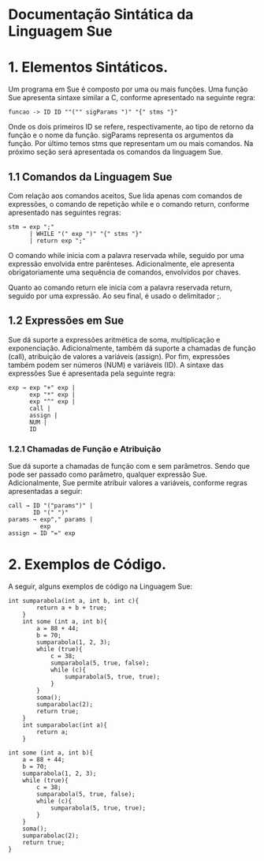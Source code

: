 # Documentação Sintática da Linguagem Sue

# 1. Elementos Sintáticos.

Um programa em Sue é composto por uma ou mais funções. Uma função Sue apresenta sintaxe similar a C, conforme apresentado na seguinte regra:
``` 
funcao -> ID ID ""("" sigParams ")" "{" stms "}"
```
Onde os dois primeiros ID se refere, respectivamente, ao tipo de retorno da função e o nome da função. sigParams representa os argumentos da função. Por último temos stms que representam um ou mais comandos. Na próximo seção será apresentada os comandos da linguagem Sue.


## 1.1 Comandos da Linguagem Sue

Com relação aos comandos aceitos, Sue lida apenas com comandos de expressões, o comando de repetição while e o comando return, conforme apresentado nas seguintes regras:

```
stm → exp ";"  
      | WHILE "(" exp ")" "{" stms "}" 
      | return exp ";"

```
O comando while inicia com a palavra reservada while, seguido por uma expressão envolvida entre parênteses. Adicionalmente, ele apresenta obrigatoriamente uma sequência de comandos, envolvidos por chaves.

Quanto ao comando return ele inicia com a palavra reservada return, seguido por uma expressão. Ao seu final, é usado o delimitador ;.

## 1.2 Expressões em Sue
Sue dá suporte a expressões aritmética de soma, multiplicação e exponenciação. Adicionalmente, também dá suporte a chamadas de função (call), atribuição de valores a variáveis (assign). Por fim, expressões também podem ser números (NUM) e variáveis (ID). A sintaxe das expressões Sue é apresentada pela seguinte regra:

```
exp → exp "+" exp | 
      exp "*" exp | 
      exp "^" exp | 
      call | 
      assign | 
      NUM | 
      ID
```

### 1.2.1 Chamadas de Função e Atribuição

Sue dá suporte a chamadas de função com e sem parâmetros. Sendo que pode ser passado como parâmetro, qualquer expressão Sue. Adicionalmente, Sue permite atribuir valores a variáveis, conforme regras apresentadas a seguir:

```
call → ID "("params")" | 
       ID "(" ")"
params → exp"," params | 
         exp
assign → ID "=" exp
```


# 2. Exemplos de Código.

A seguir, alguns exemplos de código na Linguagem Sue:

```
int sumparabola(int a, int b, int c){
        return a + b + true;
    }
    int some (int a, int b){
        a = 88 + 44;
        b = 70;
        sumparabola(1, 2, 3);        
        while (true){
            c = 38;
            sumparabola(5, true, false);
            while (c){
                sumparabola(5, true, true);
            }
        }
        soma();
        sumparabolac(2);
        return true;
    }
    int sumparabolac(int a){
        return a;
    }
```

```
int some (int a, int b){ 
    a = 88 + 44; 
    b = 70; 
    sumparabola(1, 2, 3);         
    while (true){ 
        c = 38; 
        sumparabola(5, true, false); 
        while (c){ 
            sumparabola(5, true, true); 
        } 
    } 
    soma(); 
    sumparabolac(2); 
    return true; 
}
```
